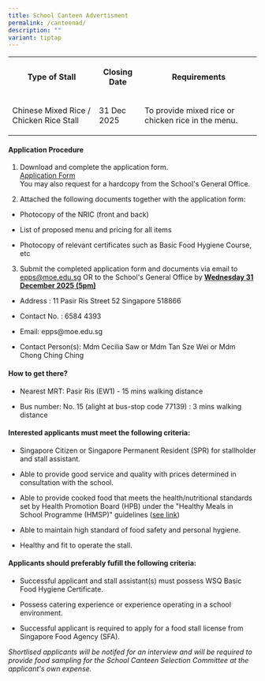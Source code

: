 ```yaml
---
title: School Canteen Advertisment
permalink: /canteenad/
description: ""
variant: tiptap
---
```

<table style="minWidth: 75px">
<colgroup>
<col>
<col>
<col>
</colgroup>
<tbody>
<tr>
<th rowspan="1" colspan="1">
<p><strong>Type of Stall</strong>
</p>
</th>
<th rowspan="1" colspan="1">
<p>Closing Date</p>
</th>
<th rowspan="1" colspan="1">
<p>Requirements</p>
</th>
</tr>
<tr>
<td rowspan="1" colspan="1">
<p>Chinese Mixed Rice / Chicken Rice Stall</p>
</td>
<td rowspan="1" colspan="1">
<p>31 Dec 2025</p>
</td>
<td rowspan="1" colspan="1">
<p>To provide mixed rice or chicken rice in the menu.</p>
</td>
</tr>
</tbody>
</table>
<h4>Application Procedure</h4>
<ol data-tight="true" class="tight">
<li>
<p>Download and complete the application form.
<br><a href="/files/canappbf7.pdf" rel="noopener noreferrer nofollow" target="_blank">Application Form</a> 
<br>You may also request for a hardcopy from the School's General Office.</p>
</li>
<li>
<p>Attached the following documents together with the application form:</p>
</li>
</ol>
<ul data-tight="true" class="tight">
<li>
<p>Photocopy of the NRIC (front and back)</p>
</li>
<li>
<p>List of proposed menu and pricing for all items</p>
</li>
<li>
<p>Photocopy of relevant certificates such as Basic Food Hygiene Course,
etc</p>
</li>
</ul>
<ol start="3" data-tight="true" class="tight">
<li>
<p>Submit the completed application form and documents via email to <a href="epps@moe.edu.sg" rel="noopener noreferrer nofollow" target="_blank">epps@moe.edu.sg</a> OR
to the School's General Office by <strong><u>Wednesday 31 December 2025 (5pm)</u></strong>
</p>
</li>
</ol>
<ul data-tight="true" class="tight">
<li>
<p>Address : 11 Pasir Ris Street 52 Singapore 518866</p>
</li>
<li>
<p>Contact No. : 6584 4393</p>
</li>
<li>
<p>Email: epps@moe.edu.sg</p>
</li>
<li>
<p>Contact Person(s): Mdm Cecilia Saw or Mdm Tan Sze Wei or Mdm Chong Ching
Ching</p>
</li>
</ul>
<h4>How to get there?</h4>
<ul data-tight="true" class="tight">
<li>
<p>Nearest MRT: Pasir Ris (EW1) - 15 mins walking distance</p>
</li>
<li>
<p>Bus number: No. 15 (alight at bus-stop code 77139) : 3 mins walking distance</p>
</li>
</ul>
<h4>Interested applicants must meet the following criteria:</h4>
<ul data-tight="true" class="tight">
<li>
<p>Singapore Citizen or Singapore Permanent Resident (SPR) for stallholder
and stall assistant.</p>
</li>
<li>
<p>Able to provide good service and quality with prices determined in consultation
with the school.</p>
</li>
<li>
<p>Able to provide cooked food that meets the health/nutritional standards
set by Health Promotion Board (HPB) under the "Healthy Meals in School
Programme (HMSP)" guidelines (<a href="https://www.hpb.gov.sg/schools/school-programmes/healthy-meals-in-schools-programme" rel="noopener noreferrer nofollow" target="_blank">see link</a>)</p>
</li>
<li>
<p>Able to maintain high standard of food safety and personal hygiene.</p>
</li>
<li>
<p>Healthy and fit to operate the stall.</p>
</li>
</ul>
<h4>Applicants should preferably fufill the following criteria:</h4>
<ul data-tight="true" class="tight">
<li>
<p>Successful applicant and stall assistant(s) must possess WSQ Basic Food
Hygiene Certificate.</p>
</li>
<li>
<p>Possess catering experience or experience operating in a school environment.</p>
</li>
<li>
<p>Successful applicant is required to apply for a food stall license from
Singapore Food Agency (SFA).</p>
</li>
</ul>
<p><em>Shortlised applicants will be notifed for an interview and will be required to provide food sampling for the School Canteen Selection Committee at the applicant's own expense.</em>
</p>